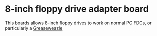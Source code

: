# 8-inch floppy drive adapter board
This boards allows 8-inch floppy drives to work on normal PC FDCs, or particularly a [Greaseweazle](https://github.com/keirf/greaseweazle)
